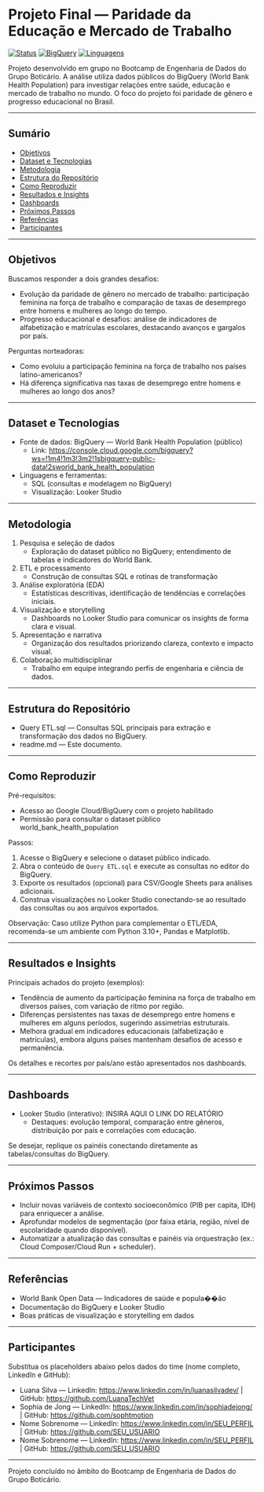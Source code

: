 # Projeto Final — Paridade da Educação e Mercado de Trabalho

[![Status](https://img.shields.io/badge/status-em%20desenvolvimento-yellow.svg)](#) [![BigQuery](https://img.shields.io/badge/dados-BigQuery-blue)](https://console.cloud.google.com/bigquery?ws=!1m4!1m3!3m2!1sbigquery-public-data!2sworld_bank_health_population) [![Linguagens](https://img.shields.io/badge/linguagens-SQL%20-informational)](#)

Projeto desenvolvido em grupo no Bootcamp de Engenharia de Dados do Grupo Boticário. A análise utiliza dados públicos do BigQuery (World Bank Health Population) para investigar relações entre saúde, educação e mercado de trabalho no mundo. O foco do projeto foi paridade de gênero e progresso educacional no Brasil.

---

## Sumário
- [Objetivos](#objetivos)
- [Dataset e Tecnologias](#dataset-e-tecnologias)
- [Metodologia](#metodologia)
- [Estrutura do Repositório](#estrutura-do-repositório)
- [Como Reproduzir](#como-reproduzir)
- [Resultados e Insights](#resultados-e-insights)
- [Dashboards](#dashboards)
- [Próximos Passos](#próximos-passos)
- [Referências](#referências)
- [Participantes](#participantes)

---

## Objetivos

Buscamos responder a dois grandes desafios:
- Evolução da paridade de gênero no mercado de trabalho: participação feminina na força de trabalho e comparação de taxas de desemprego entre homens e mulheres ao longo do tempo.
- Progresso educacional e desafios: análise de indicadores de alfabetização e matrículas escolares, destacando avanços e gargalos por país.

Perguntas norteadoras:
- Como evoluiu a participação feminina na força de trabalho nos países latino-americanos?
- Há diferença significativa nas taxas de desemprego entre homens e mulheres ao longo dos anos?

---

## Dataset e Tecnologias

- Fonte de dados: BigQuery — World Bank Health Population (público)
  - Link: https://console.cloud.google.com/bigquery?ws=!1m4!1m3!3m2!1sbigquery-public-data!2sworld_bank_health_population
- Linguagens e ferramentas:
  - SQL (consultas e modelagem no BigQuery)
  - Visualização: Looker Studio

---

## Metodologia

1. Pesquisa e seleção de dados
   - Exploração do dataset público no BigQuery; entendimento de tabelas e indicadores do World Bank.
2. ETL e processamento
   - Construção de consultas SQL e rotinas de transformação
3. Análise exploratória (EDA)
   - Estatísticas descritivas, identificação de tendências e correlações iniciais.
4. Visualização e storytelling
   - Dashboards no Looker Studio para comunicar os insights de forma clara e visual.
5. Apresentação e narrativa
   - Organização dos resultados priorizando clareza, contexto e impacto visual.
6. Colaboração multidisciplinar
   - Trabalho em equipe integrando perfis de engenharia e ciência de dados.

---

## Estrutura do Repositório

- Query ETL.sql — Consultas SQL principais para extração e transformação dos dados no BigQuery.
- readme.md — Este documento.

---

## Como Reproduzir

Pré-requisitos:
- Acesso ao Google Cloud/BigQuery com o projeto habilitado
- Permissão para consultar o dataset público world_bank_health_population

Passos:
1. Acesse o BigQuery e selecione o dataset público indicado.
2. Abra o conteúdo de `Query ETL.sql` e execute as consultas no editor do BigQuery.
3. Exporte os resultados (opcional) para CSV/Google Sheets para análises adicionais.
4. Construa visualizações no Looker Studio conectando-se ao resultado das consultas ou aos arquivos exportados.

Observação: Caso utilize Python para complementar o ETL/EDA, recomenda-se um ambiente com Python 3.10+, Pandas e Matplotlib.

---

## Resultados e Insights

Principais achados do projeto (exemplos):
- Tendência de aumento da participação feminina na força de trabalho em diversos países, com variação de ritmo por região.
- Diferenças persistentes nas taxas de desemprego entre homens e mulheres em alguns períodos, sugerindo assimetrias estruturais.
- Melhora gradual em indicadores educacionais (alfabetização e matrículas), embora alguns países mantenham desafios de acesso e permanência.

Os detalhes e recortes por país/ano estão apresentados nos dashboards.

---

## Dashboards

- Looker Studio (interativo): INSIRA AQUI O LINK DO RELATÓRIO
  - Destaques: evolução temporal, comparação entre gêneros, distribuição por país e correlações com educação.

Se desejar, replique os painéis conectando diretamente as tabelas/consultas do BigQuery.

---

## Próximos Passos

- Incluir novas variáveis de contexto socioeconômico (PIB per capita, IDH) para enriquecer a análise.
- Aprofundar modelos de segmentação (por faixa etária, região, nível de escolaridade quando disponível).
- Automatizar a atualização das consultas e painéis via orquestração (ex.: Cloud Composer/Cloud Run + scheduler).

---

## Referências

- World Bank Open Data — Indicadores de saúde e popula��ão
- Documentação do BigQuery e Looker Studio
- Boas práticas de visualização e storytelling em dados

---

## Participantes

Substitua os placeholders abaixo pelos dados do time (nome completo, LinkedIn e GitHub):

- Luana Silva — LinkedIn: https://www.linkedin.com/in/luanasilvadev/ | GitHub: https://github.com/LuanaTechVet
- Sophia de Jong — LinkedIn: https://www.linkedin.com/in/sophiadejong/ | GitHub: https://github.com/sophtmotion
- Nome Sobrenome — LinkedIn: https://www.linkedin.com/in/SEU_PERFIL | GitHub: https://github.com/SEU_USUARIO
- Nome Sobrenome — LinkedIn: https://www.linkedin.com/in/SEU_PERFIL | GitHub: https://github.com/SEU_USUARIO

---

Projeto concluído no âmbito do Bootcamp de Engenharia de Dados do Grupo Boticário.
